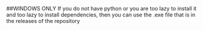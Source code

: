 ##WINDOWS ONLY
If you do not have python or you are too lazy to install it and too lazy to install dependencies, then you can use the .exe file that is in the releases of the repository